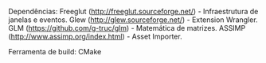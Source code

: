 Dependências:
Freeglut (http://freeglut.sourceforge.net/) - Infraestrutura de janelas e eventos.
Glew (http://glew.sourceforge.net/) - Extension Wrangler.
GLM (https://github.com/g-truc/glm) - Matemática de matrizes.
ASSIMP (http://www.assimp.org/index.html) - Asset Importer.

Ferramenta de build: CMake

